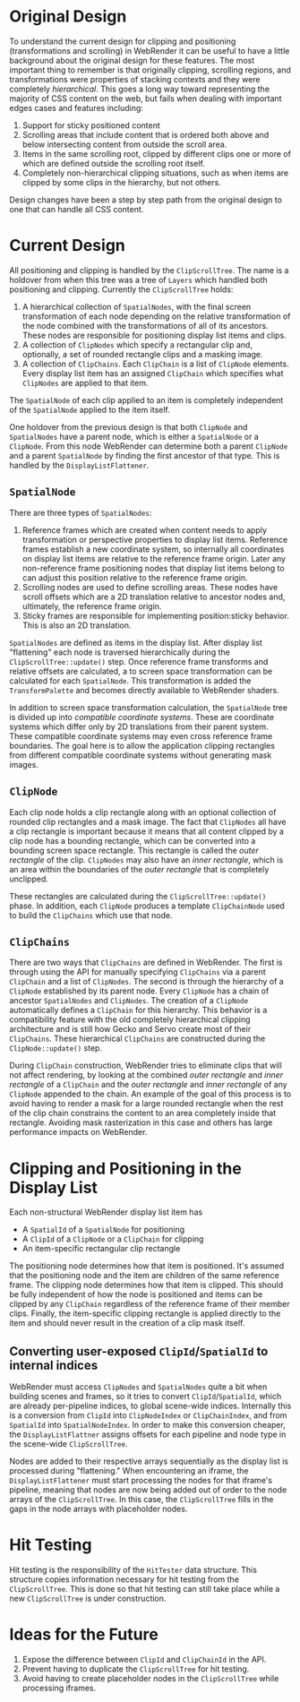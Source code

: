 # Original Design

To understand the current design for clipping and positioning (transformations
and scrolling) in WebRender it can be useful to have a little background about
the original design for these features. The most important thing to remember is
that originally clipping, scrolling regions, and transformations were
properties of stacking contexts and they were completely _hierarchical_. This
goes a long way toward representing the majority of CSS content on the web, but
fails when dealing with important edges cases and features including:
 1. Support for sticky positioned content
 2. Scrolling areas that include content that is ordered both above and below
    intersecting content from outside the scroll area.
 3. Items in the same scrolling root, clipped by different clips one or more of
    which are defined outside the scrolling root itself.
 4. Completely non-hierarchical clipping situations, such as when items are
    clipped by some clips in the hierarchy, but not others.

Design changes have been a step by step path from the original design to one
that can handle all CSS content.

# Current Design

All positioning and clipping is handled by the `ClipScrollTree`. The name is a
holdover from when this tree was a tree of `Layers` which handled both
positioning and clipping. Currently the `ClipScrollTree` holds:
 1. A hierarchical collection of `SpatialNodes`, with the final screen
    transformation of each node depending on the relative transformation of the
    node combined with the transformations of all of its ancestors. These nodes
    are responsible for positioning display list items and clips.
 2. A collection of `ClipNodes` which specify a rectangular clip and, optionally,
    a set of rounded rectangle clips and a masking image.
 3. A collection of `ClipChains`. Each `ClipChain` is a list of `ClipNode`
    elements. Every display list item has an assigned `ClipChain` which
    specifies what `ClipNodes` are applied to that item.

The `SpatialNode` of each clip applied to an item is completely independent of
the `SpatialNode` applied to the item itself.

One holdover from the previous design is that both `ClipNode` and `SpatialNodes`
have a parent node, which is either a `SpatialNode` or a `ClipNode`.  From this
node WebRender can determine both a parent `ClipNode` and a parent `SpatialNode`
by finding the first ancestor of that type. This is handled by the
`DisplayListFlattener`.

## `SpatialNode`
There are three types of `SpatialNodes`:
  1. Reference frames which are created when content needs to apply
     transformation or perspective properties to display list items. Reference
     frames establish a new coordinate system, so internally all coordinates on
     display list items are relative to the reference frame origin. Later
     any non-reference frame positioning nodes that display list items belong
     to can adjust this position relative to the reference frame origin.
  2. Scrolling nodes are used to define scrolling areas. These nodes have scroll
     offsets which are a 2D translation relative to ancestor nodes and, ultimately,
     the reference frame origin.
  3. Sticky frames are responsible for implementing position:sticky behavior.
     This is also an 2D translation.

`SpatialNodes` are defined as items in the display list. After display list
"flattening" each node is traversed hierarchically during the
`ClipScrollTree::update()` step. Once reference frame transforms and relative
offsets are calculated, a to screen space transformation can be calculated for
each `SpatialNode`. This transformation is added the `TransformPalette` and
becomes directly available to WebRender shaders.

In addition to screen space transformation calculation, the `SpatialNode` tree
is divided up into _compatible coordinate systems_. These are coordinate systems
which differ only by 2D translations from their parent system. These compatible
coordinate systems may even cross reference frame boundaries. The goal here is
to allow the application clipping rectangles from different compatible
coordinate systems without generating mask images.

## `ClipNode`

Each clip node holds a clip rectangle along with an optional collection of
rounded clip rectangles and a mask image. The fact that `ClipNodes` all have a
clip rectangle is important because it means that all content clipped by a
clip node has a bounding rectangle, which can be converted into a bounding
screen space rectangle.  This rectangle is called the _outer rectangle_ of the
clip. `ClipNodes` may also have an _inner rectangle_, which is an area within
the boundaries of the _outer rectangle_ that is completely unclipped.

These rectangles are calculated during the `ClipScrollTree::update()` phase. In
addition, each `ClipNode` produces a template `ClipChainNode` used to build
the `ClipChains` which use that node.

## `ClipChains`

There are two ways that `ClipChains` are defined in WebRender. The first is
through using the API for manually specifying `ClipChains` via a parent
`ClipChain` and a list of `ClipNodes`. The second is through the hierarchy of a
`ClipNode` established by its parent node. Every `ClipNode` has a chain of
ancestor `SpatialNodes` and `ClipNodes`. The creation of a `ClipNode`
automatically defines a `ClipChain` for this hierarchy. This behavior is a
compatibility feature with the old completely hierarchical clipping architecture
and is still how Gecko and Servo create most of their `ClipChains`. These
hierarchical `ClipChains` are constructed during the `ClipNode::update()` step.

During `ClipChain` construction, WebRender tries to eliminate clips that will
not affect rendering, by looking at the combined _outer rectangle_ and _inner
rectangle_ of a `ClipChain` and the _outer rectangle_ and _inner rectangle_ of
any `ClipNode` appended to the chain. An example of the goal of this process is
to avoid having to render a mask for a large rounded rectangle when the rest of
the clip chain constrains the content to an area completely inside that
rectangle. Avoiding mask rasterization in this case and others has large
performance impacts on WebRender.

# Clipping and Positioning in the Display List

Each non-structural WebRender display list item has
 * A `SpatialId` of a `SpatialNode` for positioning
 * A `ClipId` of a `ClipNode` or a `ClipChain` for clipping
 * An item-specific rectangular clip rectangle

The positioning node determines how that item is positioned. It's assumed that
the positioning node and the item are children of the same reference frame. The
clipping node determines how that item is clipped. This should be fully
independent of how the node is positioned and items can be clipped by any
`ClipChain` regardless of the reference frame of their member clips. Finally,
the item-specific clipping rectangle is applied directly to the item and should
never result in the creation of a clip mask itself.

## Converting user-exposed `ClipId`/`SpatialId` to internal indices

WebRender must access `ClipNodes` and `SpatialNodes` quite a bit when building
scenes and frames, so it tries to convert `ClipId`/`SpatialId`, which are already
per-pipeline indices, to global scene-wide indices.  Internally this is a
conversion from `ClipId` into `ClipNodeIndex` or `ClipChainIndex`, and from
`SpatialId` into `SpatialNodeIndex`. In order to make this conversion cheaper, the
`DisplayListFlattner` assigns offsets for each pipeline and node type in the
scene-wide `ClipScrollTree`.

Nodes are added to their respective arrays sequentially as the display list is
processed during "flattening." When encountering an iframe, the
`DisplayListFlattener` must start processing the nodes for that iframe's
pipeline, meaning that nodes are now being added out of order to the node arrays
of the `ClipScrollTree`. In this case, the `ClipScrollTree` fills in the gaps in
the node arrays with placeholder nodes.

# Hit Testing

Hit testing is the responsibility of the `HitTester` data structure. This
structure copies information necessary for hit testing from the
`ClipScrollTree`. This is done so that hit testing can still take place while a
new `ClipScrollTree` is under construction.

# Ideas for the Future
1. Expose the difference between `ClipId` and `ClipChainId` in the API.
2. Prevent having to duplicate the `ClipScrollTree` for hit testing.
3. Avoid having to create placeholder nodes in the `ClipScrollTree` while
   processing iframes.
